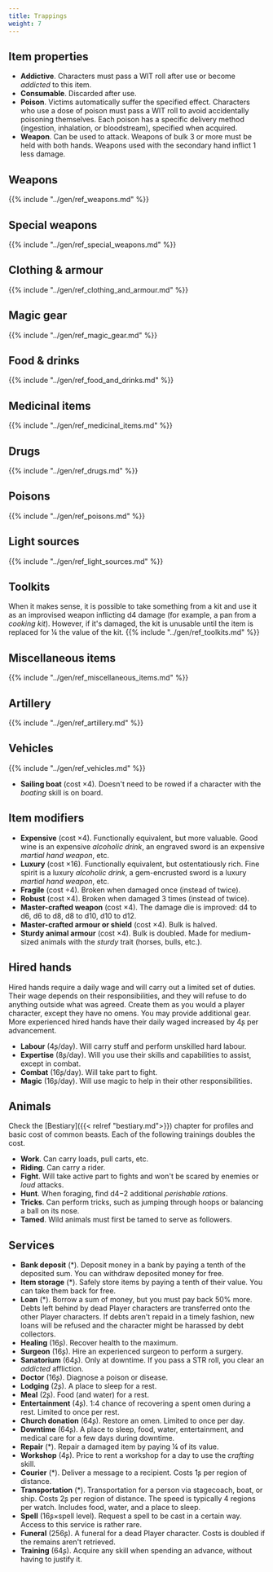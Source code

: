 ```yaml
---
title: Trappings
weight: 7
---
```


## Item properties
* **Addictive**.
  Characters must pass a WIT roll after use or become *addicted* to this item.
* **Consumable**.
  Discarded after use.
* **Poison**.
  Victims automatically suffer the specified effect.
  Characters who use a dose of poison must pass a WIT roll to avoid accidentally poisoning themselves.
  Each poison has a specific delivery method (ingestion, inhalation, or bloodstream), specified when acquired.
* **Weapon**.
  Can be used to attack.
  Weapons of bulk 3 or more must be held with both hands.
  Weapons used with the secondary hand inflict 1 less damage.


## Weapons
{{% include "../gen/ref_weapons.md" %}}


## Special weapons
{{% include "../gen/ref_special_weapons.md" %}}


## Clothing & armour
{{% include "../gen/ref_clothing_and_armour.md" %}}


## Magic gear
{{% include "../gen/ref_magic_gear.md" %}}


## Food & drinks
{{% include "../gen/ref_food_and_drinks.md" %}}


## Medicinal items
{{% include "../gen/ref_medicinal_items.md" %}}


## Drugs
{{% include "../gen/ref_drugs.md" %}}


## Poisons
{{% include "../gen/ref_poisons.md" %}}


## Light sources
{{% include "../gen/ref_light_sources.md" %}}


## Toolkits
When it makes sense, it is possible to take something from a kit and use it as an improvised weapon inflicting d4 damage (for example, a pan from a *cooking kit*).
However, if it's damaged, the kit is unusable until the item is replaced for ¼ the value of the kit.
{{% include "../gen/ref_toolkits.md" %}}


## Miscellaneous items
{{% include "../gen/ref_miscellaneous_items.md" %}}


## Artillery
{{% include "../gen/ref_artillery.md" %}}


## Vehicles
{{% include "../gen/ref_vehicles.md" %}}
* **Sailing boat** (cost ×4).
  Doesn't need to be rowed if a character with the *boating* skill is on board.


## Item modifiers
* **Expensive** (cost ×4).
  Functionally equivalent, but more valuable.
  Good wine is an expensive *alcoholic drink*, an engraved sword is an expensive *martial hand weapon*, etc.
* **Luxury** (cost ×16).
  Functionally equivalent, but ostentatiously rich.
  Fine spirit is a luxury *alcoholic drink*, a gem-encrusted sword is a luxury *martial hand weapon*, etc.
* **Fragile** (cost ÷4).
  Broken when damaged once (instead of twice).
* **Robust** (cost ×4).
  Broken when damaged 3 times (instead of twice).
* **Master-crafted weapon** (cost ×4).
  The damage die is improved: d4 to d6, d6 to d8, d8 to d10, d10 to d12.
* **Master-crafted armour or shield** (cost ×4).
  Bulk is halved.
* **Sturdy animal armour** (cost ×4).
  Bulk is doubled.
  Made for medium-sized animals with the *sturdy* trait (horses, bulls, etc.).


## Hired hands
Hired hands require a daily wage and will carry out a limited set of duties.
Their wage depends on their responsibilities, and they will refuse to do anything outside what was agreed.
Create them as you would a player character, except they have no omens.
You may provide additional gear.
More experienced hired hands have their daily waged increased by 4ʂ per advancement.
* **Labour** (4ʂ/day).
  Will carry stuff and perform unskilled hard labour.
* **Expertise** (8ʂ/day).
  Will you use their skills and capabilities to assist, except in combat.
* **Combat** (16ʂ/day).
  Will take part to fight.
* **Magic** (16ʂ/day).
  Will use magic to help in their other responsibilities.


## Animals
Check the [Bestiary]({{< relref "bestiary.md">}}) chapter for profiles and basic cost of common beasts.
Each of the following trainings doubles the cost.
* **Work**.
  Can carry loads, pull carts, etc.
* **Riding**.
  Can carry a rider.
* **Fight**.
  Will take active part to fights and won't be scared by enemies or *loud* attacks.
* **Hunt**.
  When foraging, find d4−2 additional *perishable rations*.
* **Tricks**.
  Can perform tricks, such as jumping through hoops or balancing a ball on its nose.
* **Tamed**.
  Wild animals must first be tamed to serve as followers.


## Services
* **Bank deposit** (*).
  Deposit money in a bank by paying a tenth of the deposited sum.
  You can withdraw deposited money for free.
* **Item storage** (*).
  Safely store items by paying a tenth of their value.
  You can take them back for free.
* **Loan** (*).
  Borrow a sum of money, but you must pay back 50% more.
  Debts left behind by dead Player characters are transferred onto the other Player characters.
  If debts aren't repaid in a timely fashion, new loans will be refused and the character might be harassed by debt collectors.
* **Healing** (16ʂ).
  Recover health to the maximum.
* **Surgeon** (16ʂ).
  Hire an experienced surgeon to perform a surgery.
* **Sanatorium** (64ʂ).
  Only at downtime.
  If you pass a STR roll, you clear an *addicted* affliction.
* **Doctor** (16ʂ).
  Diagnose a poison or disease.
* **Lodging** (2ʂ).
  A place to sleep for a rest.
* **Meal** (2ʂ).
  Food (and water) for a rest.
* **Entertainment** (4ʂ).
  1:4 chance of recovering a spent omen during a rest.
  Limited to once per rest.
* **Church donation** (64ʂ).
  Restore an omen.
  Limited to once per day.
* **Downtime** (64ʂ).
  A place to sleep, food, water, entertainment, and medical care for a few days during downtime.
* **Repair** (*).
  Repair a damaged item by paying ¼ of its value.
* **Workshop** (4ʂ).
  Price to rent a workshop for a day to use the *crafting* skill.
* **Courier** (*).
  Deliver a message to a recipient.
  Costs 1ʂ per region of distance.
* **Transportation** (*).
  Transportation for a person via stagecoach, boat, or ship.
  Costs 2ʂ per region of distance.
  The speed is typically 4 regions per watch.
  Includes food, water, and a place to sleep.
* **Spell** (16ʂ×spell level).
  Request a spell to be cast in a certain way.
  Access to this service is rather rare.
* **Funeral** (256ʂ).
  A funeral for a dead Player character.
  Costs is doubled if the remains aren't retrieved.
* **Training** (64ʂ).
  Acquire any skill when spending an advance, without having to justify it.
